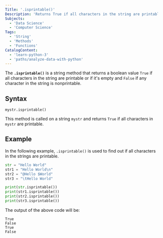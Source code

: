 ```yaml
---
Title: '.isprintable()'
Description: 'Returns True if all characters in the string are printable or the string is empty, otherwise False if any character in the string is nonprintable.'
Subjects:
  - 'Data Science'
  - 'Computer Science'
Tags:
  - 'String'
  - 'Methods'
  - 'Functions'
CatalogContent:
  - 'learn-python-3'
  - 'paths/analyze-data-with-python'
---
```


The **`.isprintable()`** is a string method that returns a boolean value `True` if all characters in the string are printable or if it's empty and `False` if any character in the string is nonprintable.

## Syntax

```pseudo
mystr.isprintable()
```

This method is called on a string `mystr` and returns `True` if all characters in `mystr` are printable.

## Example

In the following example, `.isprintable()` is used to find out if all characters in the strings are printable.

```python
str = "Hello World"
str1 = "Hello World\n"
str2 = "@Hello $World"
str3 = "\tHello World"

print(str.isprintable())
print(str1.isprintable())
print(str2.isprintable())
print(str3.isprintable())
```

The output of the above code will be:

```shell
True
False 
True
False
```
